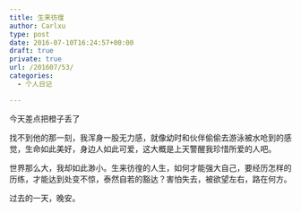 ```yaml
---
title: 生来彷徨
author: Carlxu
type: post
date: 2016-07-10T16:24:57+00:00
draft: true
private: true
url: /201607/53/
categories:
  - 个人日记

---
```

今天差点把橙子丢了

找不到他的那一刻，我浑身一股无力感，就像幼时和伙伴偷偷去游泳被水呛到的感觉，生命如此美好，身边人如此可爱，这大概是上天警醒我珍惜所爱的人吧。

世界那么大，我却如此渺小。生来彷徨的人生，如何才能强大自己，要经历怎样的历练，才能达到处变不惊，泰然自若的豁达？害怕失去，被欲望左右，路在何方。

过去的一天，晚安。